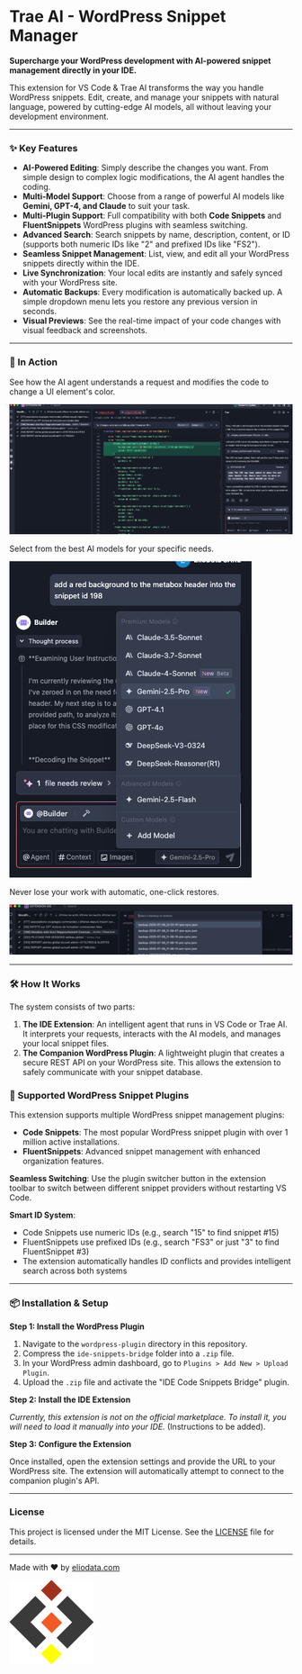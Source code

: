 # Trae AI - WordPress Snippet Manager

**Supercharge your WordPress development with AI-powered snippet management directly in your IDE.**

This extension for VS Code & Trae AI transforms the way you handle WordPress snippets. Edit, create, and manage your snippets with natural language, powered by cutting-edge AI models, all without leaving your development environment.

---

### ✨ Key Features

*   **AI-Powered Editing**: Simply describe the changes you want. From simple design to complex logic modifications, the AI agent handles the coding.
*   **Multi-Model Support**: Choose from a range of powerful AI models like **Gemini, GPT-4, and Claude** to suit your task.
*   **Multi-Plugin Support**: Full compatibility with both **Code Snippets** and **FluentSnippets** WordPress plugins with seamless switching.
*   **Advanced Search**: Search snippets by name, description, content, or ID (supports both numeric IDs like "2" and prefixed IDs like "FS2").
*   **Seamless Snippet Management**: List, view, and edit all your WordPress snippets directly within the IDE.
*   **Live Synchronization**: Your local edits are instantly and safely synced with your WordPress site.
*   **Automatic Backups**: Every modification is automatically backed up. A simple dropdown menu lets you restore any previous version in seconds.
*   **Visual Previews**: See the real-time impact of your code changes with visual feedback and screenshots.

---

### 🚀 In Action

See how the AI agent understands a request and modifies the code to change a UI element's color.

![AI-Powered UI Change](assets/ide-overview.png)

Select from the best AI models for your specific needs.

![AI Model Selection](assets/ai-model-selection.png)

Never lose your work with automatic, one-click restores.

![Backup and Restore](assets/backup-restore.png)

---

### 🛠️ How It Works

The system consists of two parts:
1.  **The IDE Extension**: An intelligent agent that runs in VS Code or Trae AI. It interprets your requests, interacts with the AI models, and manages your local snippet files.
2.  **The Companion WordPress Plugin**: A lightweight plugin that creates a secure REST API on your WordPress site. This allows the extension to safely communicate with your snippet database.

### 🔌 Supported WordPress Snippet Plugins

This extension supports multiple WordPress snippet management plugins:

*   **Code Snippets**: The most popular WordPress snippet plugin with over 1 million active installations.
*   **FluentSnippets**: Advanced snippet management with enhanced organization features.

**Seamless Switching**: Use the plugin switcher button in the extension toolbar to switch between different snippet providers without restarting VS Code.

**Smart ID System**: 
- Code Snippets use numeric IDs (e.g., search "15" to find snippet #15)
- FluentSnippets use prefixed IDs (e.g., search "FS3" or just "3" to find FluentSnippet #3)
- The extension automatically handles ID conflicts and provides intelligent search across both systems

---

### 📦 Installation & Setup

**Step 1: Install the WordPress Plugin**

1.  Navigate to the `wordpress-plugin` directory in this repository.
2.  Compress the `ide-snippets-bridge` folder into a `.zip` file.
3.  In your WordPress admin dashboard, go to `Plugins > Add New > Upload Plugin`.
4.  Upload the `.zip` file and activate the "IDE Code Snippets Bridge" plugin.

**Step 2: Install the IDE Extension**

*Currently, this extension is not on the official marketplace. To install it, you will need to load it manually into your IDE.* (Instructions to be added).

**Step 3: Configure the Extension**

Once installed, open the extension settings and provide the URL to your WordPress site. The extension will automatically attempt to connect to the companion plugin's API.

---

### License

This project is licensed under the MIT License. See the [LICENSE](LICENSE) file for details.

---

Made with ❤️ by [eliodata.com](https://eliodata.com)

<a href="https://eliodata.com" target="_blank"><img src="assets/logo-eliodata.png" alt="Eliodata" width="150"/></a>